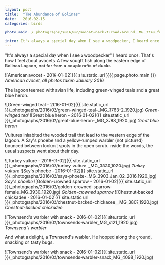 ```yaml
---
layout: post
title:  "The Abundance of Bolinas"
date:   2016-02-15
categories: birds

photo_main: /_photographs/2016/02/avocet-neck-turned-around__MG_3770_full-1603px.jpg

intro: It's always a special day when I see a woodpecker, I heard once. That's how I feel about avocets.
---
```

"It's always a special day when I see a woodpecker," I heard once. That's how I feel about avocets. A few sought fish along the eastern edge of Bolinas Lagoon, not far from a couple rafts of ducks.

![American avocet - 2016-01-02]({{ site.static_url }}{{ page.photo_main }})
*American avocet, all photos taken January 2016*

The lagoon teemed with avian life, including green-winged teals and a great blue heron.

![Green-winged teal - 2016-01-02]({{ site.static_url }}/_photographs/2016/02/green-winged-teal-_MG_3763-2_1920.jpg)
*Green-winged teal*
![Great blue heron - 2016-01-02]({{ site.static_url }}/_photographs/2016/02/great-blue-heron-_MG_3788_1920.jpg)
*Great blue heron*

Vultures inhabited the wooded trail that lead to the western edge of the lagoon. A Say's phoebe and a yellow-rumped warbler (not pictured) bounced between lookout spots in the open scrub. Inside the woods, the usual suspects went about their day.

![Turkey vulture - 2016-01-02]({{ site.static_url }}/_photographs/2016/02/turkey-vulture-_MG_3839_1920.jpg)
*Turkey vulture*
![Say's phoebe - 2016-01-02]({{ site.static_url }}/_photographs/2016/02/says-phoebe-_MG_3903_Jan_02_2016_1920.jpg)
*Say's phoebe*
![Golden-crowned sparrow - 2016-01-02]({{ site.static_url }}/_photographs/2016/02/golden-crowned-sparrow-female_MG_3930_1920.jpg)
*Golden-crowned sparrow*
![Chestnut-backed chickadee - 2016-01-02]({{ site.static_url }}/_photographs/2016/02/chestnut-backed-chickadee__MG_3807_1920.jpg)
*Chestnut-backed chickadee*

![Townsend's warbler with snack - 2016-01-02]({{ site.static_url }}/_photographs/2016/02/townsends-warbler_MG_4121_1920.jpg)
*Townsend's warbler*

And what a delight, a Townsend's warbler. He hopped along the ground, snacking on tasty bugs. 

![Townsend's warbler with snack - 2016-01-02]({{ site.static_url }}/_photographs/2016/02/townsends-warbler-snack_MG_4098_1920.jpg)
